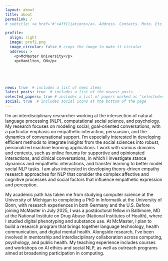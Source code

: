 ```yaml
---
layout: about
title: about
permalink: /
# subtitle: <a href='#'>Affiliations</a>. Address. Contacts. Moto. Etc.

profile:
  align: right
  image: prof2.png
  image_circular: false # crops the image to make it circular
  address: >
    <p>McMaster University</p>
    <p>Hamilton, ON</p>





news: true  # includes a list of news items
latest_posts: true  # includes a list of the newest posts
selected_papers: true # includes a list of papers marked as "selected={true}"
social: true  # includes social icons at the bottom of the page
---
```


I’m an interdisciplinary researcher working at the intersection of natural language processing (NLP), computational social science, and psychology. My research focuses on modeling social, goal-oriented conversations, with a particular emphasis on empathetic interaction, persuasion, and the dynamics of conversational support. I’m especially interested in developing efficient methods to integrate insights from the social sciences into robust, personalized machine learning applications. I work with various domains and contexts, such as online forums for supportive and opinionated interactions, and clinical conversations, in which I investigate stance dynamics and empathetic interactions, and transfer learning to better model social NLP tasks. I am also interested in developing theory-driven empathy research approaches for NLP that consider the complex affective and cognitive processes and social factors that influence empathetic expression and perception. 

My academic path has taken me from studying computer science at the University of Michigan to completing a PhD in Informatik at the University of Bonn, with research experiences in both Germany and the U.S. Before joining McMaster in July 2025, I was a postdoctoral fellow in Baltimore, MD at the National Institute on Drug Abuse (National Institutes of Health), where I studied digital phenotyping and substance use. At McMaster, I plan to build a research program that brings together language technology, health communication, and digital mental health. Alongside research, I’ve been involved in mentorship and interdisciplinary collaboration across computing, psychology, and public health. My teaching experience includes courses and workshops on AI ethics and social NLP, as well as outreach programs aimed at broadening participation in computing.






